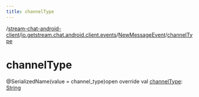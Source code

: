 ```yaml
---
title: channelType
---
```

/[stream-chat-android-client](../../index.md)/[io.getstream.chat.android.client.events](../index.md)/[NewMessageEvent](index.md)/[channelType](channelType.md)  
  
  
  
# channelType  
@SerializedName(value = channel_type)open override val [channelType](channelType.md): [String](https://kotlinlang.org/api/latest/jvm/stdlib/kotlin/-string/index.html)
